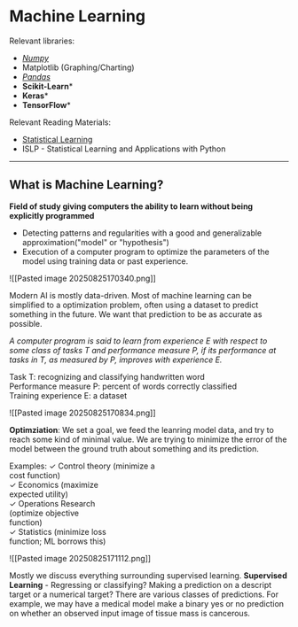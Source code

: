 # Machine Learning

Relevant libraries:
- *[Numpy](https://numpy.org/doc/2.3/user/basics.creation.html)*
- Matplotlib (Graphing/Charting)
- *[Pandas](https://pandas.pydata.org/pandas-docs/stable/user_guide/index.html#user-guide)*
- **Scikit-Learn***
- **Keras***
- **TensorFlow***

Relevant Reading Materials:
- [Statistical Learning](https://web.stanford.edu/~jurafsky/slp3/)
- ISLP - Statistical Learning and Applications with Python
 
---

## What is Machine Learning?

**Field of study giving computers the ability to learn without being explicitly programmed**
- Detecting patterns and regularities with a good and generalizable approximation("model" or "hypothesis")
- Execution of a computer program to optimize the parameters of the model using training data or past experience.

![[Pasted image 20250825170340.png]]

Modern AI is mostly data-driven. 
Most of machine learning can be simplified to a optimization problem, often using a dataset to predict something in the future. We want that prediction to be as accurate as possible. 

*A computer program is said to learn from experience E with respect to some class of tasks T and performance measure P, if its performance at tasks in T, as measured by P, improves with experience E.*

Task T: recognizing and classifying handwritten word  
Performance measure P: percent of words correctly classified  
Training experience E: a dataset

![[Pasted image 20250825170834.png]]

**Optimziation**:
We set a goal, we feed the leanring model data, and try to reach some kind of minimal value. 
We are trying to minimize the error of the model between the ground truth about something and its prediction. 

Examples:
✓ Control theory (minimize a  
cost function)  
✓ Economics (maximize  
expected utility)  
✓ Operations Research  
(optimize objective  
function)  
✓ Statistics (minimize loss  
function; ML borrows this)

![[Pasted image 20250825171112.png]]

Mostly we discuss everything surrounding supervised learning. 
**Supervised Learning** - Regressing or classifying? Making a prediction on a descript target or a numerical target? 
There are various classes of predictions. For example, we may have a medical model make a binary yes or no prediction on whether an observed input image of tissue mass is cancerous. 

